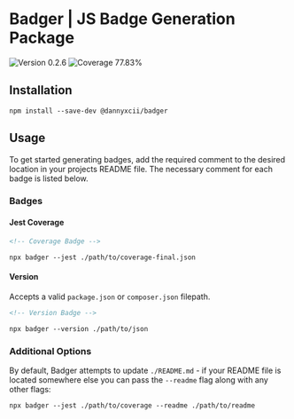 # Badger | JS Badge Generation Package

<div>
<!-- Version Badge -->
<img src="https://img.shields.io/badge/Version-0.2.6-blue" alt="Version 0.2.6">
<!-- Coverage Badge -->
<img src="https://img.shields.io/badge/Coverage-77.83%25-red" alt="Coverage 77.83%">
</div>

## Installation

```shell
npm install --save-dev @dannyxcii/badger
```

## Usage

To get started generating badges, add the required comment to the desired location in your projects README file. The 
necessary comment for each badge is listed below.

### Badges

#### Jest Coverage

```html
<!-- Coverage Badge -->
```

```shell
npx badger --jest ./path/to/coverage-final.json
```

#### Version

Accepts a valid `package.json` or `composer.json` filepath.

```html
<!-- Version Badge -->
```

```shell
npx badger --version ./path/to/json
```

### Additional Options

By default, Badger attempts to update `./README.md` - if your README file is located somewhere else you can pass the
`--readme` flag along with any other flags:

```shell
npx badger --jest ./path/to/coverage --readme ./path/to/readme
```